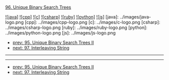 [96. Unique Binary Search Trees](https://leetcode.com/problems/unique-binary-search-trees/)

[![java]](../java/096-unique-binary-search-trees.md)
[![cpp]](../cpp/096-unique-binary-search-trees.md)
[![c]](../c/096-unique-binary-search-trees.md)
[![csharp]](../csharp/096-unique-binary-search-trees.md)
[![ruby]](../ruby/096-unique-binary-search-trees.md)
[![python]](../python/096-unique-binary-search-trees.md)
[![js]](../js/096-unique-binary-search-trees.md)
[java]: ../images/java-logo.png
[cpp]: ../images/cpp-logo.png
[c]: ../images/c-logo.png
[csharp]: ../images/csharp-logo.png
[ruby]: ../images/ruby-logo.png
[python]: ../images/python-logo.png
[js]: ../images/js-logo.png

- [prev: 95. Unique Binary Search Trees II](095-unique-binary-search-trees-ii.md)
- [next: 97. Interleaving String](097-interleaving-string.md)

---


---

- [prev: 95. Unique Binary Search Trees II](095-unique-binary-search-trees-ii.md)
- [next: 97. Interleaving String](097-interleaving-string.md)
